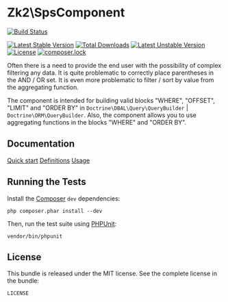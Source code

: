 Zk2\SpsComponent
================

[![Build Status](https://travis-ci.org/zk2/SPSComponent.svg?branch=master)](https://travis-ci.org/zk2/SPSComponent)

[![Latest Stable Version](https://poser.pugx.org/zk2/sps-component/v/stable)](https://packagist.org/packages/zk2/sps-component)
[![Total Downloads](https://poser.pugx.org/zk2/sps-component/downloads)](https://packagist.org/packages/zk2/sps-component)
[![Latest Unstable Version](https://poser.pugx.org/zk2/sps-component/v/unstable)](https://packagist.org/packages/zk2/sps-component)
[![License](https://poser.pugx.org/zk2/sps-component/license)](https://packagist.org/packages/zk2/sps-component)
[![composer.lock](https://poser.pugx.org/zk2/sps-component/composerlock)](https://packagist.org/packages/zk2/sps-component)

Often there is a need to provide the end user with the possibility of complex filtering any data.
It is quite problematic to correctly place parentheses in the AND / OR set.
It is even more problematic to filter / sort by value from the aggregating function.

The component is intended for building valid blocks "WHERE", "OFFSET", "LIMIT" and "ORDER BY"
in `Doctrine\DBAL\Query\QueryBuilder` | `Doctrine\ORM\QueryBuilder`.
Also, the component allows you to use aggregating functions in the blocks "WHERE" and "ORDER BY".

Documentation
-------------

[Quick start](https://github.com/zk2/SPSComponent/blob/master/doc/quick_start.rst)
[Definitions](https://github.com/zk2/SPSComponent/blob/master/doc/definitions.rst)
[Usage](https://github.com/zk2/SPSComponent/blob/master/doc/usage.rst)

Running the Tests
-----------------

Install the [Composer](http://getcomposer.org/) `dev` dependencies:

    php composer.phar install --dev

Then, run the test suite using
[PHPUnit](https://github.com/sebastianbergmann/phpunit/):

    vendor/bin/phpunit

License
-------

This bundle is released under the MIT license. See the complete license in the bundle:

    LICENSE
    
